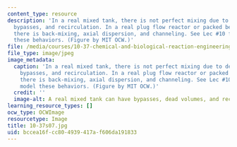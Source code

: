 ```yaml
---
content_type: resource
description: 'In a real mixed tank, there is not perfect mixing due to dead volumes,
  bypasses, and recirculation. In a real plug flow reactor or packed bed reactor,
  there is back-mixing, axial dispersion, and channeling. See Lec #10 for how to model
  these behaviors. (Figure by MIT OCW.)'
file: /media/courses/10-37-chemical-and-biological-reaction-engineering-spring-2007/bccea16fcc804939417af606da191833_10-37s07.jpg
file_type: image/jpeg
image_metadata:
  caption: 'In a real mixed tank, there is not perfect mixing due to dead volumes,
    bypasses, and recirculation. In a real plug flow reactor or packed bed reactor,
    there is back-mixing, axial dispersion, and channeling. See Lec #10 for how to
    model these behaviors. (Figure by MIT OCW.)'
  credit: ''
  image-alt: A real mixed tank can have bypasses, dead volumes, and recirculation.
learning_resource_types: []
ocw_type: OCWImage
resourcetype: Image
title: 10-37s07.jpg
uid: bccea16f-cc80-4939-417a-f606da191833
---
```

